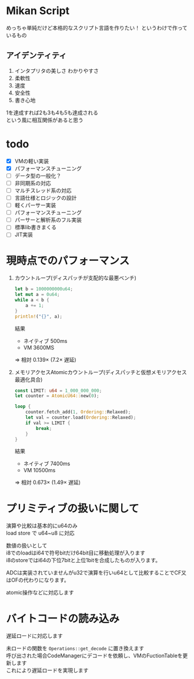 # Mikan Script
めっちゃ単純だけど本格的なスクリプト言語を作りたい！
というわけで作っているもの

## アイデンティティ
1. インタプリタの美しさ わかりやすさ
2. 柔軟性
3. 速度
4. 安全性
5. 書き心地

1を達成すれば2も3も4も5も達成される  
という風に相互関係があると思う

# todo
- [x] VMの軽い実装
- [x] パフォーマンスチューニング
- [ ] データ型の一般化？
- [ ] 非同期系の対応
- [ ] マルチスレッド系の対応
- [ ] 言語仕様とロジックの設計
- [ ] 軽くパーサー実装
- [ ] パフォーマンスチューニング
- [ ] パーサーと解析系のフル実装
- [ ] 標準lib書きまくる
- [ ] JIT実装
  
# 現時点でのパフォーマンス

1. カウントループ(ディスパッチが支配的な最悪ベンチ)
    ```rust
    let b = 1000000000u64;
    let mut a = 0u64;
    while a < b {
        a += 1;
    }
    println!("{}", a);
    ```
    結果
    - ネイティブ 500ms
    - VM 3600MS

    => 相対 0.139× (7.2× 遅延)

2. メモリアクセスAtomicカウントループ(ディスパッチと仮想メモリアクセス最適化具合)
    ```rust
    const LIMIT: u64 = 1_000_000_000;
    let counter = AtomicU64::new(0);

    loop {
        counter.fetch_add(1, Ordering::Relaxed);
        let val = counter.load(Ordering::Relaxed);
        if val >= LIMIT {
            break;
        }
    }
    ```
    結果
    - ネイティブ 7400ms
    - VM 10500ms

    => 相対 0.673× (1.49× 遅延)

# プリミティブの扱いに関して
演算や比較は基本的にu64のみ  
load store で u64~u8 に対応

数値の扱いとして  
i8でのloadはi64で符号bitだけ64bit目に移動処理が入ります  
i8のstoreではi64の下位7bitと上位1bitを合成したものが入ります。  

ADCは実装されていませんがu32で演算を行いu64として比較することでCF又はOFの代わりになります。  

atomic操作などに対応します

# バイトコードの読み込み
遅延ロードに対応します  

未ロードの関数を `Operations::get_decode` に置き換えます  
呼び出された場合CodeManagerにデコードを依頼し、VMのFuctionTableを更新します  
これにより遅延ロードを実現します  


